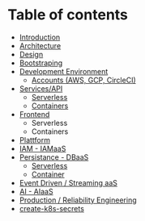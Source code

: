 # Table of contents

* [Introduction](README.md)
* [Architecture](architecture.md)
* [Design](design.md)
* [Bootstraping](bootstraping.md)
* [Development Environment](development-environment/README.md)
  * [Accounts \(AWS, GCP, CircleCI\)](development-environment/accounts-aws-gcp-circleci.md)
* [Services/API](services-api/README.md)
  * [Serverless](services-api/serverless.md)
  * [Containers](services-api/containers.md)
* [Frontend](frontend/README.md)
  * Serverless
  * Containers
* [Plattform](plattform.md)
* [IAM - IAMaaS](iam-iamaas.md)
* [Persistance - DBaaS](persistance-dbaas/README.md)
  * [Serverless](persistance-dbaas/serverless.md)
  * [Container](persistance-dbaas/container.md)
* [Event Driven / Streaming aaS](event-driven-streaming-aas.md)
* [AI - AIaaS](ai-aiaas.md)
* [Production / Reliability Engineering](production-reliability-engineering.md)
* [create-k8s-secrets](create-k8s-secrets.md)

